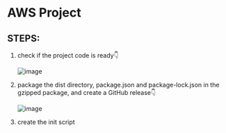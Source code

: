 # AWS Project

## STEPS:
1. check if the project code is ready👇
   
   ![image](https://github.com/TarteelTamimi/AWSproject/assets/127000629/7f26c7a6-9889-4c28-b030-e5985901b40a)

3. package the dist directory, package.json and package-lock.json in the gzipped package, and create a GitHub release👇
   
   ![image](https://github.com/TarteelTamimi/AWSproject/assets/127000629/98889d09-007a-4362-9397-8bd650c19de6)

4. create the init script

   

   

   




 
